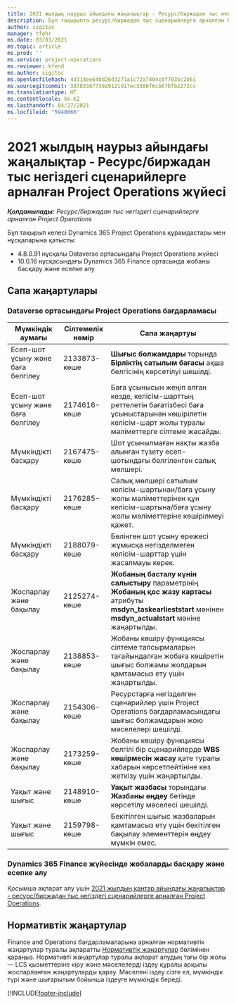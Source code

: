 ```yaml
---
title: 2021 жылдың наурыз айындағы жаңалықтар - Ресурс/биржадан тыс негіздегі сценарийлерге арналған Project Operations жүйесі
description: Бұл тақырыпта ресурс/биржадан тыс сценарийлерге арналған Project Operations бағдарламасының 2021 жылғы наурыз айы шығарылымындағы сапа жаңартулары туралы ақпарат берілген.
author: sigitac
manager: tfehr
ms.date: 03/03/2021
ms.topic: article
ms.prod: ''
ms.service: project-operations
ms.reviewer: kfend
ms.author: sigitac
ms.openlocfilehash: 4d114ee64bd26d3271a1c72a7404c0f7035c2b61
ms.sourcegitcommit: 3d78338773929121d17ec3386f6cb67bfb2272cc
ms.translationtype: HT
ms.contentlocale: kk-KZ
ms.lasthandoff: 04/27/2021
ms.locfileid: "5948066"
---
```

# <a name="whats-new-march-2021---project-operations-for-resourcenon-stocked-based-scenarios"></a>2021 жылдың наурыз айындағы жаңалықтар - Ресурс/биржадан тыс негіздегі сценарийлерге арналған Project Operations жүйесі

_**Қолданылады:** Ресурс/биржадан тыс негіздегі сценарийлерге арналған Project Operations_

Бұл тақырып келесі Dynamics 365 Project Operations құрамдастары мен нұсқаларына қатысты:

- 4.8.0.91 нұсқалы Dataverse ортасындағы Project Operations жүйесі 
- 10.0.16 нұсқасындағы Dynamics 365 Finance ортасында жобаны басқару және есепке алу 

## <a name="quality-updates"></a>Сапа жаңартулары

### <a name="project-operations-on-dataverse"></a>Dataverse ортасындағы Project Operations бағдарламасы


| **Мүмкіндік аумағы** | **Сілтемелік нөмір** | **Сапа жаңартуы** |
| --- | --- | --- |
| Есеп-шот ұсыну және баға белгілеу | 2133873-көше | **Шығыс болжамдары** торында **Бірліктің сатылым бағасы** ақша белгісінің көрсетілуі шешілді. |
| Есеп-шот ұсыну және баға белгілеу | 2174616-көше | Баға ұсынысын жеңіп алған кезде, келісім-шарттың реттелетін бағатізбесі баға ұсыныстарынан көшірілетін келісім-шарт жолы туралы мәліметтерге сілтеме жасайды. |
| Мүмкіндікті басқару | 2167475-көше | Шот ұсынылмаған нақты жазба алынған түзету есеп-шотындағы белгіленген салық мөлшері. |
| Мүмкіндікті басқару | 2176285-көше | Салық мөлшері сатылым келісім-шартынан/баға ұсыну жолы мәліметтерінен құн келісім-шартына/баға ұсыну жолы мәліметтеріне көшірілмеуі қажет. |
| Мүмкіндікті басқару | 2188079-көше | Бөлінген шот ұсыну ережесі жұмысқа негізделмеген келісім-шарттар үшін жасалмауы керек. |
| Жоспарлау және бақылау | 2125274-көше | **Жобаның басталу күнін салыстыру** параметрінің **Жобаның қос жазу картасы** атрибуты **msdyn\_taskearlieststart** мәнінен **msdyn\_actualstart** мәніне жаңартылды. |
| Жоспарлау және бақылау | 2138853-көше | Жобаны көшіру функциясы сілтеме тапсырмаларын тағайындалған жобаға көшіретін шығыс болжамы жолдарын қамтамасыз ету үшін жаңартылды. |
| Жоспарлау және бақылау | 2154306-көше | Ресурстарға негізделген сценарийлер үшін Project Operations бағдарламасындағы шығыс болжамдарын жою мәселелері шешілді. |
| Жоспарлау және бақылау | 2173259-көше | Жобаны көшіру функциясы белгілі бір сценарийлерде **WBS көшірмесін жасау** қате туралы хабарын көрсетпейтініне көз жеткізу үшін жаңартылды. |
| Уақыт және шығыс | 2148910-көше | **Уақыт жазбасы** торындағы **Жазбаны өңдеу** бетінде көрсетілу мәселесі шешілді. |
| Уақыт және шығыс | 2159798-көше | Бекітілген шығыс жазбаларын қамтамасыз ету үшін бекітілген бақылау элементтерін өңдеу мүмкін емес. |

### <a name="project-management-and-accounting-on-dynamics-365-finance"></a>Dynamics 365 Finance жүйесінде жобаларды басқару және есепке алу

Қосымша ақпарат алу үшін [2021 жылдың қаңтар айындағы жаңалықтар - ресурс/биржадан тыс негіздегі сценарийлерге арналған Project Operations](whats-new-jan-2021-resource-based.md).

## <a name="regulatory-updates"></a>Нормативтік жаңартулар

Finance and Operations бағдарламаларына арналған нормативтік жаңартулар туралы ақпаратты [Нормативтік жаңартулар](/dynamics365/finance/localizations/regulatory-updates) бөлімінен қараңыз. Нормативті жаңартулар туралы ақпарат алудың тағы бір жолы — LCS қызметтеріне кіру және мәселелерді іздеу құралы арқылы жоспарланған жаңартуларды қарау. Мәселені іздеу сізге ел, мүмкіндік түрі және шығарылым бойынша іздеуге мүмкіндік береді.


[!INCLUDE[footer-include](../includes/footer-banner.md)]